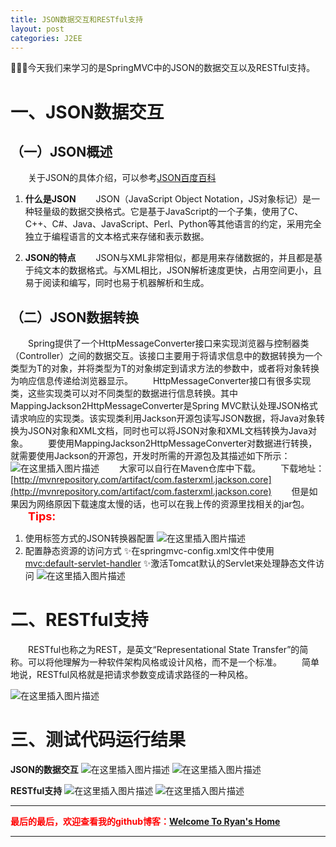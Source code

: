 ```yaml
---
title: JSON数据交互和RESTful支持
layout: post
categories: J2EE
---
```



🌹🌹🌹今天我们来学习的是SpringMVC中的JSON的数据交互以及RESTful支持。

# 一、JSON数据交互
## （一）JSON概述
&emsp;&emsp;关于JSON的具体介绍，可以参考[JSON百度百科](https://baike.baidu.com/item/JSON/2462549?fr=aladdin)

1. **什么是JSON**
&emsp;&emsp;JSON（JavaScript Object Notation，JS对象标记）是一种轻量级的数据交换格式。它是基于JavaScript的一个子集，使用了C、C++、C#、Java、JavaScript、Perl、Python等其他语言的约定，采用完全独立于编程语言的文本格式来存储和表示数据。

2. **JSON的特点**
&emsp;&emsp;JSON与XML非常相似，都是用来存储数据的，并且都是基于纯文本的数据格式。与XML相比，JSON解析速度更快，占用空间更小，且易于阅读和编写，同时也易于机器解析和生成。

## （二）JSON数据转换
&emsp;&emsp;Spring提供了一个HttpMessageConverter<T>接口来实现浏览器与控制器类（Controller）之间的数据交互。该接口主要用于将请求信息中的数据转换为一个类型为T的对象，并将类型为T的对象绑定到请求方法的参数中，或者将对象转换为响应信息传递给浏览器显示。
&emsp;&emsp;HttpMessageConverter<T>接口有很多实现类，这些实现类可以对不同类型的数据进行信息转换。其中MappingJackson2HttpMessageConverter是Spring MVC默认处理JSON格式请求响应的实现类。该实现类利用Jackson开源包读写JSON数据，将Java对象转换为JSON对象和XML文档，同时也可以将JSON对象和XML文档转换为Java对象。
&emsp;&emsp;要使用MappingJackson2HttpMessageConverter对数据进行转换，就需要使用Jackson的开源包，开发时所需的开源包及其描述如下所示：
![在这里插入图片描述](https://img-blog.csdnimg.cn/20200316130654386.png)
&emsp;&emsp;大家可以自行在Maven仓库中下载。
&emsp;&emsp;下载地址：[http://mvnrepository.com/artifact/com.fasterxml.jackson.core](http://mvnrepository.com/artifact/com.fasterxml.jackson.core)
&emsp;&emsp;但是如果因为网络原因下载速度太慢的话，也可以在我上传的资源里找相关的jar包。
&emsp;&emsp;**<font color = "red" size="4px">Tips:</font>**
1. 使用<bean>标签方式的JSON转换器配置
![在这里插入图片描述](https://img-blog.csdnimg.cn/20200316133404464.png?x-oss-process=image/watermark,type_ZmFuZ3poZW5naGVpdGk,shadow_10,text_aHR0cHM6Ly9ibG9nLmNzZG4ubmV0L3FxXzQxNDIyNDQ4,size_1,color_FFFFFF,t_70)
2. 配置静态资源的访问方式
✨在springmvc-config.xml文件中使用<mvc:default-servlet-handler>
✨激活Tomcat默认的Servlet来处理静态文件访问
![在这里插入图片描述](https://img-blog.csdnimg.cn/20200316133627327.png?x-oss-process=image/watermark,type_ZmFuZ3poZW5naGVpdGk,shadow_10,text_aHR0cHM6Ly9ibG9nLmNzZG4ubmV0L3FxXzQxNDIyNDQ4,size_1,color_FFFFFF,t_70)

# 二、RESTful支持

&emsp;&emsp;RESTful也称之为REST，是英文“Representational State Transfer”的简称。可以将他理解为一种软件架构风格或设计风格，而不是一个标准。
&emsp;&emsp;简单地说，RESTful风格就是把请求参数变成请求路径的一种风格。

![在这里插入图片描述](https://img-blog.csdnimg.cn/20200316134047220.png?x-oss-process=image/watermark,type_ZmFuZ3poZW5naGVpdGk,shadow_10,text_aHR0cHM6Ly9ibG9nLmNzZG4ubmV0L3FxXzQxNDIyNDQ4,size_1,color_FFFFFF,t_70)

# 三、测试代码运行结果
**JSON的数据交互**
![在这里插入图片描述](https://img-blog.csdnimg.cn/20200316142608485.png?x-oss-process=image/watermark,type_ZmFuZ3poZW5naGVpdGk,shadow_10,text_aHR0cHM6Ly9ibG9nLmNzZG4ubmV0L3FxXzQxNDIyNDQ4,size_1,color_FFFFFF,t_70)
![在这里插入图片描述](https://img-blog.csdnimg.cn/20200316142622819.png?x-oss-process=image/watermark,type_ZmFuZ3poZW5naGVpdGk,shadow_10,text_aHR0cHM6Ly9ibG9nLmNzZG4ubmV0L3FxXzQxNDIyNDQ4,size_1,color_FFFFFF,t_70)

**RESTful支持**
![在这里插入图片描述](https://img-blog.csdnimg.cn/20200316150119425.png?x-oss-process=image/watermark,type_ZmFuZ3poZW5naGVpdGk,shadow_10,text_aHR0cHM6Ly9ibG9nLmNzZG4ubmV0L3FxXzQxNDIyNDQ4,size_1,color_FFFFFF,t_70)
![在这里插入图片描述](https://img-blog.csdnimg.cn/2020031615024376.png?x-oss-process=image/watermark,type_ZmFuZ3poZW5naGVpdGk,shadow_10,text_aHR0cHM6Ly9ibG9nLmNzZG4ubmV0L3FxXzQxNDIyNDQ4,size_16,color_FFFFFF,t_70)


---
**<font color="red">最后的最后，欢迎查看我的github博客：</font>[Welcome To Ryan's Home](https://blog.csdn.net/qq_41422448/article/details/104897041)**

---